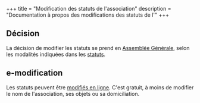 +++
title = "Modification des statuts de l'association"
description = "Documentation à propos des modifications des statuts de l'"
+++

## Décision

La décision de modifier les statuts se prend en [Assemblée
Générale](@/documentation/association/assemblée_générale/index.md), selon les
modalités indiquées dans les [statuts](@/statuts/index.md).

## e-modification

Les statuts peuvent être [modifiés en
ligne](https://www.service-public.fr/associations/vosdroits/R37933). C'est
gratuit, à moins de modifier le nom de l'association, ses objets ou sa
domiciliation.
